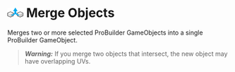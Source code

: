 # ![Merge Objects icon](images/icons/Object_Merge.png) Merge Objects

Merges two or more selected ProBuilder GameObjects into a single ProBuilder GameObject. 

> ***Warning:*** If you merge two objects that intersect, the new object may have overlapping UVs.

